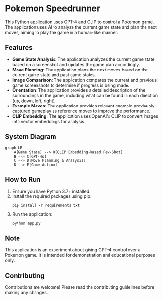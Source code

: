# Pokemon Speedrunner

This Python application uses GPT-4 and CLIP to control a Pokemon game. The application uses AI to analyze the current game state and plan the next moves, aiming to play the game in a human-like manner.

## Features

- **Game State Analysis**: The application analyzes the current game state based on a screenshot and updates the game plan accordingly.
- **Move Planning**: The application plans the next moves based on the current game state and past game states.
- **Image Comparison**: The application compares the current and previous game screenshots to determine if progress is being made.
- **Orientation**: The application provides a detailed description of the surroundings in the game, including what can be found in each direction (up, down, left, right).
- **Example Moves**: The application provides relevant example previously captured gameplay as reference moves to improve the performance.
- **CLIP Embedding**: The application uses OpenAI's CLIP to convert images into vector embeddings for analysis.

## System Diagram

```mermaid
graph LR
    A[Game State] --> B[CLIP Embedding-based Few-Shot]
    B --> C[GPT-4o]
    C --> D[Move Planning & Analysis]
    D --> E[Game Action]
```

## How to Run

1. Ensure you have Python 3.7+ installed.
2. Install the required packages using pip:
   ```
   pip install -r requirements.txt
   ```
3. Run the application:
   ```
   python app.py
   ```

## Note

This application is an experiment about giving GPT-4 control over a Pokemon game. It is intended for demonstration and educational purposes only.

## Contributing

Contributions are welcome! Please read the contributing guidelines before making any changes.